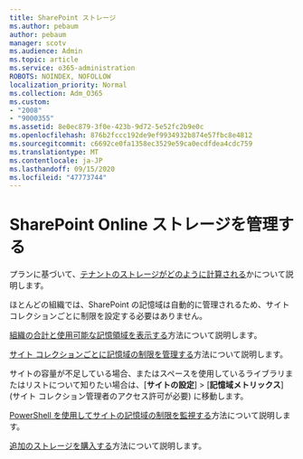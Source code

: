 ```yaml
---
title: SharePoint ストレージ
ms.author: pebaum
author: pebaum
manager: scotv
ms.audience: Admin
ms.topic: article
ms.service: o365-administration
ROBOTS: NOINDEX, NOFOLLOW
localization_priority: Normal
ms.collection: Adm_O365
ms.custom:
- "2008"
- "9000355"
ms.assetid: 8e0ec879-3f0e-423b-9d72-5e52fc2b9e0c
ms.openlocfilehash: 876b2fccc192de9ef9934932b874e57fbc8e4812
ms.sourcegitcommit: c6692ce0fa1358ec3529e59ca0ecdfdea4cdc759
ms.translationtype: MT
ms.contentlocale: ja-JP
ms.lasthandoff: 09/15/2020
ms.locfileid: "47773744"
---
```

# <a name="manage-your-sharepoint-online-storage"></a>SharePoint Online ストレージを管理する

プランに基づいて、[テナントのストレージがどのように計算される](https://docs.microsoft.com/office365/servicedescriptions/sharepoint-online-service-description/sharepoint-online-limits?redirectedfrom=MSDN#limits-by-plan)かについて説明します。

ほとんどの組織では、SharePoint の記憶域は自動的に管理されるため、サイト コレクションごとに制限を設定する必要はありません。

[組織の合計と使用可能な記憶領域を表示する](https://docs.microsoft.com/sharepoint/manage-site-collection-storage-limits)方法について説明します。

[サイト コレクションごとに記憶域の制限を管理する](https://docs.microsoft.com/sharepoint/manage-site-collection-storage-limits#manage-individual-site-storage-limits)方法について説明します。

サイトの容量が不足している場合、またはスペースを使用しているライブラリまたはリストについて知りたい場合は、[**サイトの設定**] > [**記憶域メトリックス**] (サイト コレクション管理者のアクセス許可が必要) に移動します。

[PowerShell を使用してサイトの記憶域の制限を監視する](https://docs.microsoft.com/sharepoint/manage-site-collection-storage-limits#monitor-site-storage-limits-by-using-powershell)方法について説明します。

[追加のストレージを購入する](https://docs.microsoft.com/microsoft-365/commerce/add-storage-space)方法について説明します。 
  
